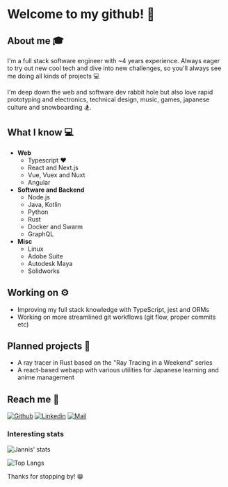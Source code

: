 # Welcome to my github! 👋

## About me :mortar_board:
I'm a full stack software engineer with ~4 years experience. 
Always eager to try out new cool tech and dive into new challenges, so you'll always see me doing all kinds of projects 💻  

I'm deep down the web and software dev rabbit hole but also love rapid prototyping and electronics, technical design, music, games, japanese culture and snowboarding 🏂.

## What I know :computer:
- **Web**
  - Typescript :heart:
  - React and Next.js
  - Vue, Vuex and Nuxt
  - Angular
- **Software and Backend**
  - Node.js
  - Java, Kotlin
  - Python
  - Rust
  - Docker and Swarm
  - GraphQL
- **Misc**
  - Linux
  - Adobe Suite
  - Autodesk Maya
  - Solidworks

## Working on :gear:
- Improving my full stack knowledge with TypeScript, jest and ORMs
- Working on more streamlined git workflows (git flow, proper commits etc)

## Planned projects :file_folder:
- A ray tracer in Rust based on the "Ray Tracing in a Weekend" series
- A react-based webapp with various utilities for Japanese learning and anime management

## Reach me :wave:
[![Github](https://img.shields.io/github/followers/moka491?label=Follow&style=social)](https://github.com/moka491)
[![Linkedin](https://img.shields.io/badge/-Jannis%20Becker-blue?style=flat-square&logo=linkedin&logoColor=white&link=https://www.linkedin.com/in/jannisbecker/)](https://www.linkedin.com/in/jannisbecker/)
[![Mail](https://img.shields.io/badge/-jbecker@jannisbecker.me-blue?style=flat-square&logo=mail&logoColor=red)](mailto:jbecker@jannisbecker.me)


### Interesting stats

![Jannis' stats](https://github-readme-stats.vercel.app/api?username=Moka491&&show_icons=true&theme=synthwave&hide_border=true&bg_color=35,224,338&icon_color=77A&v=2)

![Top Langs](https://github-readme-stats.vercel.app/api/top-langs/?username=moka491&theme=synthwave&hide_border=true&bg_color=35,224,338&icon_color=77A&v=2)

Thanks for stopping by! 😁

